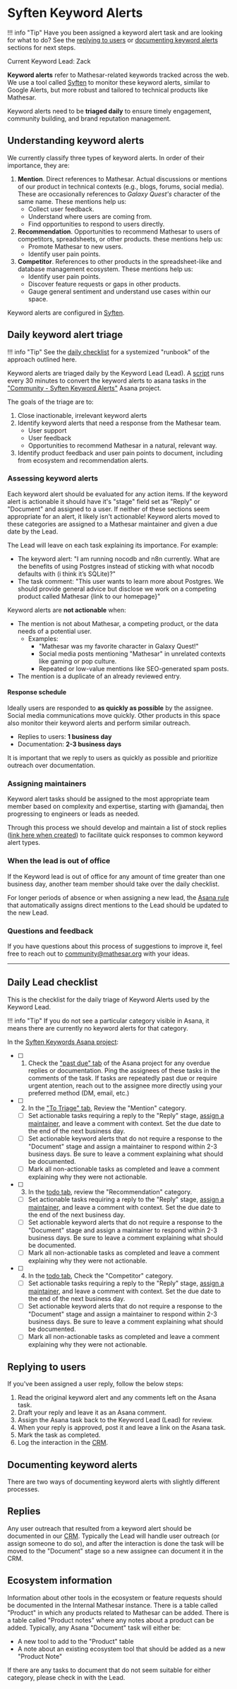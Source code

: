 # Syften Keyword Alerts

!!! info "Tip"
    Have you been assigned a keyword alert task and are looking for what to do?
    See the [replying to users](#replying-to-users) or [documenting keyword alerts](#documenting-keyword-alerts) sections for next steps.

Current Keyword Lead: Zack

**Keyword alerts** refer to Mathesar-related keywords tracked across the web. We use a tool called [Syften](https://syften.com/) to monitor these keyword alerts, similar to Google Alerts, but more robust and tailored to technical products like Mathesar.

Keyword alerts need to be **triaged daily** to ensure timely engagement, community building, and brand reputation management.

## Understanding keyword alerts

We currently classify three types of keyword alerts. In order of their importance, they are:

1. **Mention**.
  Direct references to Mathesar. Actual discussions or mentions of our product in technical contexts (e.g., blogs, forums, social media). These are occasionally references to _Galaxy Quest's_ character of the same name. These mentions help us:
      - Collect user feedback.
      - Understand where users are coming from.
      - Find opportunities to respond to users directly.
1. **Recommendation**.
   Opportunities to recommend Mathesar to users of competitors, spreadsheets, or other products. these mentions help us:
      - Promote Mathesar to new users.
      - Identify user pain points.
2. **Competitor**.
   References to other products in the spreadsheet-like and database management ecosystem. These mentions help us:
      - Identify user pain points.
      - Discover feature requests or gaps in other products.
      - Gauge general sentiment and understand use cases within our space.

Keyword alerts are configured in [Syften](https://syften.com/setup).

## Daily keyword alert triage

!!! info "Tip"
    See the [daily checklist](#daily-lead-checklist) for a systemized "runbook" of the approach outlined here.


Keyword alerts are triaged daily by the Keyword Lead (Lead). A [script](https://github.com/mathesar-foundation/mathesar-infrastructure/actions/workflows/syften-to-asana.yml) runs every 30 minutes to convert the keyword alerts to asana tasks in the ["Community - Syften Keyword Alerts"](https://app.asana.com/0/1208897974386293/1208899405158619) Asana project.

The goals of the triage are to:

1. Close inactionable, irrelevant keyword alerts
1. Identify keyword alerts that need a response from the Mathesar team.
   - User support
   - User feedback
   - Opportunities to recommend Mathesar in a natural, relevant way.
2. Identify product feedback and user pain points to document, including from ecosystem and recommendation alerts.

### Assessing keyword alerts

Each keyword alert should be evaluated for any action items. If the keyword alert is actionable it should have it's "stage" field set as "Reply" or "Document" and assigned to a user. If neither of these sections seem appropriate for an alert, it likely isn't actionable! Keyword alerts moved to these categories are assigned to a Mathesar maintainer and given a due date by the Lead.

The Lead will leave on each task explaining its importance. For example:

- The keyword alert: "I am running nocodb and n8n currently. What are the benefits of using Postgres instead of sticking with what nocodb defaults with (i think it’s SQLite)?"
- The task comment: "This user wants to learn more about Postgres. We should provide general advice but disclose we work on a competing product called Mathesar {link to our homepage}"

Keyword alerts are **not actionable** when:

- The mention is not about Mathesar, a competing product, or the data needs of a potential user.
    - Examples:
        - "Mathesar was my favorite character in Galaxy Quest!"
        - Social media posts mentioning "Mathesar" in unrelated contexts like gaming or pop culture.
        - Repeated or low-value mentions like SEO-generated spam posts.
- The mention is a duplicate of an already reviewed entry.

#### Response schedule

Ideally users are responded to **as quickly as possible** by the assignee. Social media communications move quickly. Other products in this space also monitor their keyword alerts and perform similar outreach.

- Replies to users: **1 business day**
- Documentation: **2-3 business days**

It is important that we reply to users as quickly as possible and prioritize outreach over documentation.

### Assigning maintainers

Keyword alert tasks should be assigned to the most appropriate team member based on complexity and expertise, starting with @amandaj, then progressing to engineers or leads as needed.

Through this process we should develop and maintain a list of stock replies ([link here when created]()) to facilitate quick responses to common keyword alert types.

### When the lead is out of office

If the Keyword lead is out of office for any amount of time greater than one business day, another team member should take over the daily checklist.

For longer periods of absence or when assigning a new lead, the [Asana rule](https://app.asana.com/0/1208897974386293/rules/1209672933848745) that automatically assigns direct mentions to the Lead should be updated to the new Lead.

### Questions and feedback
If you have questions about this process of suggestions to improve it, feel free to reach out to community@mathesar.org with your ideas.

---


## Daily Lead checklist

This is the checklist for the daily triage of Keyword Alerts used by the Keyword Lead.

!!! info "Tip"
    If you do not see a particular category visible in Asana, it means there are currently no keyword alerts for that category.

In the [Syften Keywords Asana project](https://app.asana.com/0/1208897974386293/1208899405158619):

- [ ] 1. Check the ["past due" tab](https://app.asana.com/0/1208897974386293/1209010181792987) of the Asana project for any overdue replies or documentation. Ping the assignees of these tasks in the comments of the task. If tasks are repeatedly past due or require urgent atention, reach out to the assignee more directly using your preferred method (DM, email, etc.)
- [ ] 2. In the ["To Triage" tab](https://app.asana.com/0/1208897974386293/1208899405158619), Review the "Mention" category.
  - [ ] Set actionable tasks requiring a reply to the "Reply" stage, [assign a maintainer](#assigning-maintainers), and leave a comment with context. Set the due date to the end of the next business day.
  - [ ] Set actionable keyword alerts that do not require a response to the "Document" stage and assign a maintainer to respond within 2-3 business days. Be sure to leave a comment explaining what should be documented.
   - [ ] Mark all non-actionable tasks as completed and leave a comment explaining why they were not actionable.
- [ ] 3. In the [todo tab](https://app.asana.com/0/1208897974386293/1208899405158619), review the "Recommendation" category.
  - [ ] Set actionable tasks requiring a reply to the "Reply" stage, [assign a maintainer](#assigning-maintainers), and leave a comment with context. Set the due date to the end of the next business day.
  - [ ] Set actionable keyword alerts that do not require a response to the "Document" stage and assign a maintainer to respond within 2-3 business days. Be sure to leave a comment explaining what should be documented.
  - [ ] Mark all non-actionable tasks as completed and leave a comment explaining why they were not actionable.
- [ ] 4. In the [todo tab](https://app.asana.com/0/1208897974386293/1208899405158619), Check the "Competitor" category.
  - [ ] Set actionable tasks requiring a reply to the "Reply" stage, [assign a maintainer](#assigning-maintainers), and leave a comment with context. Set the due date to the end of the next business day.
  - [ ] Set actionable keyword alerts that do not require a response to the "Document" stage and assign a maintainer to respond within 2-3 business days. Be sure to leave a comment explaining what should be documented.
  - [ ] Mark all non-actionable tasks as completed and leave a comment explaining why they were not actionable.

## Replying to users

If you've been assigned a user reply, follow the below steps:

1. Read the original keyword alert and any comments left on the Asana task.
2. Draft your reply and leave it as an Asana comment.
3. Assign the Asana task back to the Keyword Lead (Lead) for review.
4. When your reply is approved, post it and leave a link on the Asana task.
5. Mark the task as completed.
6. Log the interaction in the [CRM](https://github.com/mathesar-foundation/mathesar-internal-crm).

## Documenting keyword alerts

There are two ways of documenting keyword alerts with slightly different processes.

## Replies

Any user outreach that resulted from a keyword alert should be documented in our [CRM](https://github.com/mathesar-foundation/mathesar-internal-crm). Typically the Lead will handle user outreach (or assign someone to do so), and after the interaction is done the task will be moved to the "Document" stage so a new assignee can document it in the CRM.

## Ecosystem information

Information about other tools in the ecosystem or feature requests should be documented in the Internal Mathesar instance. There is a table called "Product" in which any products related to Mathesar can be added. There is a table called "Product notes" where any notes about a product can be added. Typically, any Asana "Document" task will either be:

- A new tool to add to the "Product" table
- A note about an existing ecosystem tool that should be added as a new "Product Note"

If there are any tasks to document that do not seem suitable for either category, please check in with the Lead.
